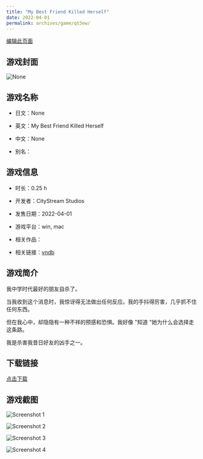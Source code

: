 ```yaml
---
title: "My Best Friend Killed Herself"
date: 2022-04-01
permalink: archives/game/qt3ew/
---
```

[编辑此页面](https://github.com/ACG-3/ADV3-source/blob/main/source/_posts/My%20Best%20Friend%20Killed%20Herself.md)

## 游戏封面

![None](https://pan.timero.xyz/d/onedrive/img_lib_001/My%20Best%20Friend%20Killed%20Herself_cover.avif)


## 游戏名称

- 日文：None
- 英文：My Best Friend Killed Herself
- 中文：None

- 别名：


## 游戏信息

- 时长：0.25 h
- 开发者：CityStream Studios
- 发售日期：2022-04-01
- 游戏平台：win, mac
- 相关作品：

- 相关链接：[vndb](https://vndb.org/v34673)


## 游戏简介

我中学时代最好的朋友自杀了。

当我收到这个消息时，我惊讶得无法做出任何反应。我的手抖得厉害，几乎抓不住任何东西。

但在我心中，却隐隐有一种不祥的预感和恐惧。我好像 "知道 "她为什么会选择走这条路。

我是杀害我昔日好友的凶手之一。




## 下载链接

[点击下载](https://pan.timero.xyz/onedrive/adv_lib_001/My%20Best%20Friend%20Killed%20Herself)


## 游戏截图


![Screenshot 1](https://pan.timero.xyz/d/onedrive/img_lib_001/My%20Best%20Friend%20Killed%20Herself_Screenshot_1.avif)

![Screenshot 2](https://pan.timero.xyz/d/onedrive/img_lib_001/My%20Best%20Friend%20Killed%20Herself_Screenshot_2.avif)

![Screenshot 3](https://pan.timero.xyz/d/onedrive/img_lib_001/My%20Best%20Friend%20Killed%20Herself_Screenshot_3.avif)

![Screenshot 4](https://pan.timero.xyz/d/onedrive/img_lib_001/My%20Best%20Friend%20Killed%20Herself_Screenshot_4.avif)

